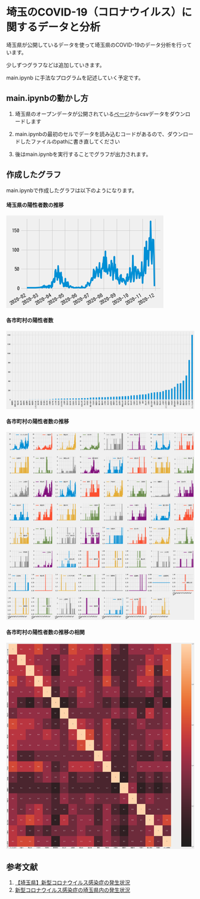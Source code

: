 # 埼玉のCOVID-19（コロナウイルス）に関するデータと分析

埼玉県が公開しているデータを使って埼玉県のCOVID-19のデータ分析を行っています。

少しずつグラフなどは追加していきます。

main.ipynb に手法なプログラムを記述していく予定です。

## main.ipynbの動かし方

1. 埼玉県のオープンデータが公開されている[ページ](https://opendata.pref.saitama.lg.jp/data/dataset/covid19-jokyo)からcsvデータをダウンロードします

2. main.ipynbの最初のセルでデータを読み込むコードがあるので、ダウンロードしたファイルのpathに書き直してください

3. 後はmain.ipynbを実行することでグラフが出力されます。

## 作成したグラフ

main.ipynbで作成したグラフは以下のようになります。

#### 埼玉県の陽性者数の推移
![各市町村の陽性者数](https://github.com/tocom242242/covid19-saitama-data-analysis/blob/master/figs/yousei_num.png)

#### 各市町村の陽性者数
![埼玉県の陽性者数の推移](https://github.com/tocom242242/covid19-saitama-data-analysis/blob/master/figs/yousei_num_by_each_city.png)

#### 各市町村の陽性者数の推移
![各市町村の陽性者数の推移](https://github.com/tocom242242/covid19-saitama-data-analysis/blob/master/figs/yousei_num_time_series_by_each_city.png)

#### 各市町村の陽性者数の推移の相関
![各市町村の陽性者数の推移](https://github.com/tocom242242/covid19-saitama-data-analysis/blob/master/figs/city_corr.png)


## 参考文献
1. [【埼玉県】新型コロナウイルス感染症の発生状況](https://opendata.pref.saitama.lg.jp/data/dataset/covid19-jokyo)
1. [新型コロナウイルス感染症の埼玉県内の発生状況](https://www.pref.saitama.lg.jp/a0701/covid19/jokyo.html)
